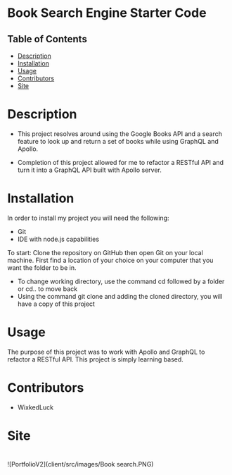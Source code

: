 # Book Search Engine Starter Code
## Table of Contents
* [Description](#description)
* [Installation](#installation)
* [Usage](#usage)
 * [Contributors](#contributors)
 * [Site](#site)

# Description


- This project resolves around using the Google Books API and a search feature to look up and return a set of books while using GraphQL and Apollo. 

- Completion of this project allowed for me to refactor a RESTful API and turn it into a GraphQL API built with Apollo server.  



# Installation
In order to install my project you will need the following: 
- Git
- IDE with node.js capabilities 

To start: 
Clone the repository on GitHub then open Git on your local machine. First find a location of your choice on your computer that you want the folder to be in.
- To change working directory, use the command cd followed by a folder or cd.. to move back  
- Using the command git clone and adding the cloned directory, you will have a copy of this project


# Usage 
The purpose of this project was to work with Apollo and GraphQL to refactor a RESTful API. This project is simply learning based. 


# Contributors
- WixkedLuck


# Site

#
![PortfolioV2](client/src/images/Book search.PNG)
